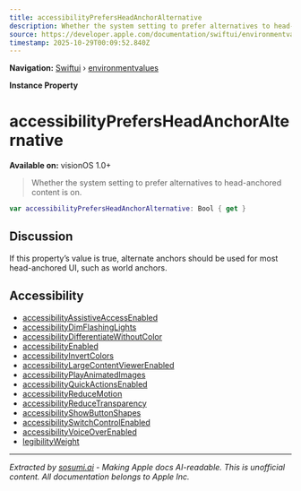 ```yaml
---
title: accessibilityPrefersHeadAnchorAlternative
description: Whether the system setting to prefer alternatives to head-anchored content is on.
source: https://developer.apple.com/documentation/swiftui/environmentvalues/accessibilityprefersheadanchoralternative
timestamp: 2025-10-29T00:09:52.840Z
---
```


**Navigation:** [Swiftui](/documentation/swiftui) › [environmentvalues](/documentation/swiftui/environmentvalues)

**Instance Property**

# accessibilityPrefersHeadAnchorAlternative

**Available on:** visionOS 1.0+

> Whether the system setting to prefer alternatives to head-anchored content is on.

```swift
var accessibilityPrefersHeadAnchorAlternative: Bool { get }
```

## Discussion

If this property’s value is true, alternate anchors should be used for most head-anchored UI, such as world anchors.

## Accessibility

- [accessibilityAssistiveAccessEnabled](/documentation/swiftui/environmentvalues/accessibilityassistiveaccessenabled)
- [accessibilityDimFlashingLights](/documentation/swiftui/environmentvalues/accessibilitydimflashinglights)
- [accessibilityDifferentiateWithoutColor](/documentation/swiftui/environmentvalues/accessibilitydifferentiatewithoutcolor)
- [accessibilityEnabled](/documentation/swiftui/environmentvalues/accessibilityenabled)
- [accessibilityInvertColors](/documentation/swiftui/environmentvalues/accessibilityinvertcolors)
- [accessibilityLargeContentViewerEnabled](/documentation/swiftui/environmentvalues/accessibilitylargecontentviewerenabled)
- [accessibilityPlayAnimatedImages](/documentation/swiftui/environmentvalues/accessibilityplayanimatedimages)
- [accessibilityQuickActionsEnabled](/documentation/swiftui/environmentvalues/accessibilityquickactionsenabled)
- [accessibilityReduceMotion](/documentation/swiftui/environmentvalues/accessibilityreducemotion)
- [accessibilityReduceTransparency](/documentation/swiftui/environmentvalues/accessibilityreducetransparency)
- [accessibilityShowButtonShapes](/documentation/swiftui/environmentvalues/accessibilityshowbuttonshapes)
- [accessibilitySwitchControlEnabled](/documentation/swiftui/environmentvalues/accessibilityswitchcontrolenabled)
- [accessibilityVoiceOverEnabled](/documentation/swiftui/environmentvalues/accessibilityvoiceoverenabled)
- [legibilityWeight](/documentation/swiftui/environmentvalues/legibilityweight)

---

*Extracted by [sosumi.ai](https://sosumi.ai) - Making Apple docs AI-readable.*
*This is unofficial content. All documentation belongs to Apple Inc.*
